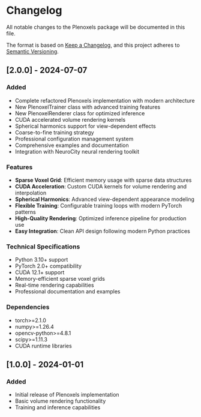 # Changelog

All notable changes to the Plenoxels package will be documented in this file.

The format is based on [Keep a Changelog](https://keepachangelog.com/en/1.0.0/),
and this project adheres to [Semantic Versioning](https://semver.org/spec/v2.0.0.html).

## [2.0.0] - 2024-07-07

### Added
- Complete refactored Plenoxels implementation with modern architecture
- New PlenoxelTrainer class with advanced training features
- New PlenoxelRenderer class for optimized inference
- CUDA accelerated volume rendering kernels
- Spherical harmonics support for view-dependent effects
- Coarse-to-fine training strategy
- Professional configuration management system
- Comprehensive examples and documentation
- Integration with NeuroCity neural rendering toolkit

### Features
- **Sparse Voxel Grid**: Efficient memory usage with sparse data structures
- **CUDA Acceleration**: Custom CUDA kernels for volume rendering and interpolation
- **Spherical Harmonics**: Advanced view-dependent appearance modeling
- **Flexible Training**: Configurable training loops with modern PyTorch patterns
- **High-Quality Rendering**: Optimized inference pipeline for production use
- **Easy Integration**: Clean API design following modern Python practices

### Technical Specifications
- Python 3.10+ support
- PyTorch 2.0+ compatibility
- CUDA 12.1+ support
- Memory-efficient sparse voxel grids
- Real-time rendering capabilities
- Professional documentation and examples

### Dependencies
- torch>=2.1.0
- numpy>=1.26.4
- opencv-python>=4.8.1
- scipy>=1.11.3
- CUDA runtime libraries

## [1.0.0] - 2024-01-01

### Added
- Initial release of Plenoxels implementation
- Basic volume rendering functionality
- Training and inference capabilities
